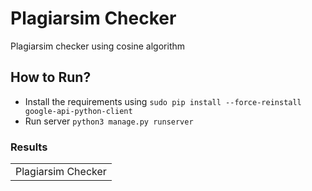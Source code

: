 # Plagiarsim Checker

Plagiarsim checker using cosine algorithm


## How to Run?

- Install the requirements using `sudo pip install --force-reinstall google-api-python-client`
- Run server `python3 manage.py runserver`



### Results
<table>
  <tr>
    <td>Plagiarsim Checker</td>
  </tr>
  <tr>
   
  </tr>
 </table>
